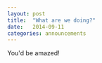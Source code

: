 ```yaml
---
layout: post
title:  "What are we doing?"
date:   2014-09-11 
categories: announcements 
---
```


You'd be amazed!

